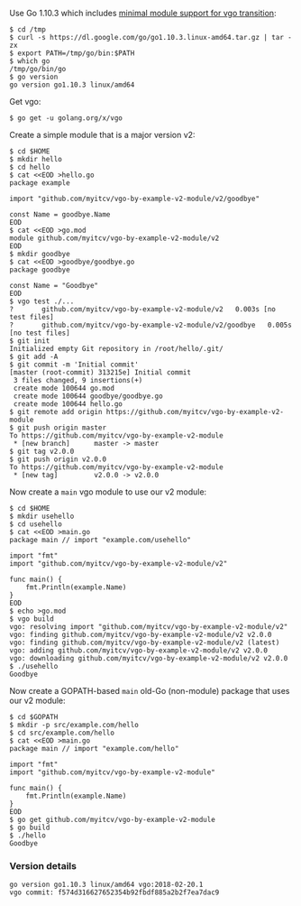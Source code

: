 <!-- __JSON: egrunner script.sh # LONG ONLINE

Use Go 1.10.3 which includes [minimal module support for vgo
transition](https://github.com/golang/go/issues/25139):

```
{{PrintBlock "use Go 1.10.3" -}}
```

Get vgo:


```
{{PrintBlock "go get vgo" -}}
```

Create a simple module that is a major version v2:


```
{{PrintBlock "create vgo module v2" -}}
```

Now create a `main` vgo module to use our v2 module:


```
{{PrintBlock "vgo use v2 module" -}}
```

Now create a GOPATH-based `main` old-Go (non-module) package that uses our v2 module:


```
{{PrintBlock "go use v2 module" -}}
```

### Version details

```
{{PrintBlockOut "version details" -}}
```

-->

Use Go 1.10.3 which includes [minimal module support for vgo
transition](https://github.com/golang/go/issues/25139):

```
$ cd /tmp
$ curl -s https://dl.google.com/go/go1.10.3.linux-amd64.tar.gz | tar -zx
$ export PATH=/tmp/go/bin:$PATH
$ which go
/tmp/go/bin/go
$ go version
go version go1.10.3 linux/amd64
```

Get vgo:


```
$ go get -u golang.org/x/vgo
```

Create a simple module that is a major version v2:


```
$ cd $HOME
$ mkdir hello
$ cd hello
$ cat <<EOD >hello.go
package example

import "github.com/myitcv/vgo-by-example-v2-module/v2/goodbye"

const Name = goodbye.Name
EOD
$ cat <<EOD >go.mod
module github.com/myitcv/vgo-by-example-v2-module/v2
EOD
$ mkdir goodbye
$ cat <<EOD >goodbye/goodbye.go
package goodbye

const Name = "Goodbye"
EOD
$ vgo test ./...
?   	github.com/myitcv/vgo-by-example-v2-module/v2	0.003s [no test files]
?   	github.com/myitcv/vgo-by-example-v2-module/v2/goodbye	0.005s [no test files]
$ git init
Initialized empty Git repository in /root/hello/.git/
$ git add -A
$ git commit -m 'Initial commit'
[master (root-commit) 313215e] Initial commit
 3 files changed, 9 insertions(+)
 create mode 100644 go.mod
 create mode 100644 goodbye/goodbye.go
 create mode 100644 hello.go
$ git remote add origin https://github.com/myitcv/vgo-by-example-v2-module
$ git push origin master
To https://github.com/myitcv/vgo-by-example-v2-module
 * [new branch]      master -> master
$ git tag v2.0.0
$ git push origin v2.0.0
To https://github.com/myitcv/vgo-by-example-v2-module
 * [new tag]         v2.0.0 -> v2.0.0
```

Now create a `main` vgo module to use our v2 module:


```
$ cd $HOME
$ mkdir usehello
$ cd usehello
$ cat <<EOD >main.go
package main // import "example.com/usehello"

import "fmt"
import "github.com/myitcv/vgo-by-example-v2-module/v2"

func main() {
	fmt.Println(example.Name)
}
EOD
$ echo >go.mod
$ vgo build
vgo: resolving import "github.com/myitcv/vgo-by-example-v2-module/v2"
vgo: finding github.com/myitcv/vgo-by-example-v2-module/v2 v2.0.0
vgo: finding github.com/myitcv/vgo-by-example-v2-module/v2 (latest)
vgo: adding github.com/myitcv/vgo-by-example-v2-module/v2 v2.0.0
vgo: downloading github.com/myitcv/vgo-by-example-v2-module/v2 v2.0.0
$ ./usehello
Goodbye
```

Now create a GOPATH-based `main` old-Go (non-module) package that uses our v2 module:


```
$ cd $GOPATH
$ mkdir -p src/example.com/hello
$ cd src/example.com/hello
$ cat <<EOD >main.go
package main // import "example.com/hello"

import "fmt"
import "github.com/myitcv/vgo-by-example-v2-module"

func main() {
	fmt.Println(example.Name)
}
EOD
$ go get github.com/myitcv/vgo-by-example-v2-module
$ go build
$ ./hello
Goodbye
```

### Version details

```
go version go1.10.3 linux/amd64 vgo:2018-02-20.1
vgo commit: f574d316627652354b92fbdf885a2b2f7ea7dac9
```

<!-- END -->
